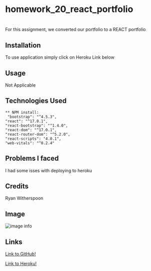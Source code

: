 # homework_20_react_portfolio

#
For this assignment, we converted our portfolio to a REACT portfolio


## Installation

To use application simply click on Heroku Link below

## Usage

Not Applicable 

## Technologies Used

    ** NPM install:  
     "bootstrap": "^4.5.3",
    "react": "^17.0.1",
    "react-bootstrap": "^1.4.0",
    "react-dom": "^17.0.1",
    "react-router-dom": "^5.2.0",
    "react-scripts": "4.0.1",
    "web-vitals": "^0.2.4"

## Problems I faced

I had some isses with deploying to heroku

## Credits

Ryan Witherspoon

## Image
![image info](react-portfolio-ryan/src/images/homework20_screengrab.png)

## Links
[Link to GitHub!](https://github.com/ryanwit/homework_20_react_portfolio)

[Link to Heroku!](https://warm-ravine-75423.herokuapp.com//)



